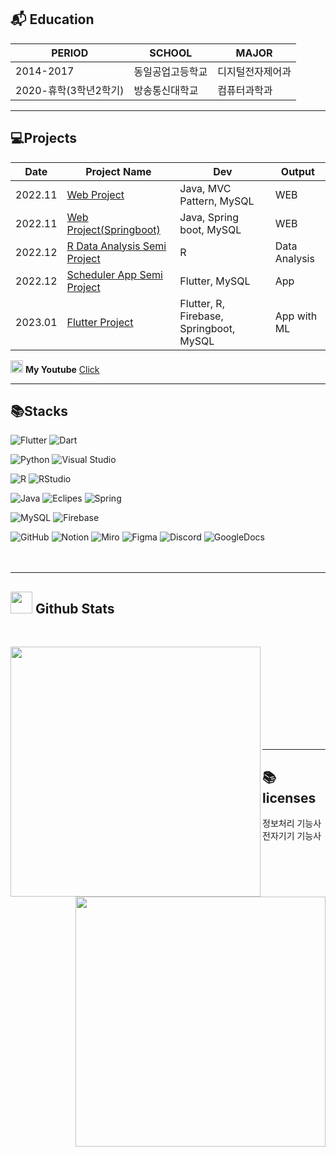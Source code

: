 
## 📬 Education

|PERIOD|SCHOOL|MAJOR|
|------|------|------|
|2014-2017|동일공업고등학교|디지털전자제어과|
|2020-휴학(3학년2학기)|방송통신대학교|컴퓨터과학과|

--- 
## 💻Projects

  |Date|Project Name|Dev|Output|
  |-----|-----|-----|-----|  
  |2022.11|[Web Project](https://github.com/wlsgud0452/Petmily_MVCpattern)|Java, MVC Pattern, MySQL|WEB|
  |2022.11|[Web Project(Springboot)](https://github.com/wlsgud0452/petmily_spring)|Java, Spring boot, MySQL|WEB|
  |2022.12|[R Data Analysis Semi Project](link)|R|Data Analysis|
  |2022.12|[Scheduler App Semi Project](link란)|Flutter, MySQL|App|
  |2023.01|[Flutter Project](https://github.com/wlsgud0452/cha_sa_jo)|Flutter, R, Firebase, Springboot, MySQL|App with ML|

<img src =https://cdn-icons-png.flaticon.com/512/1384/1384060.png width = 20,m height = 20 > **My Youtube** [Click](https://www.youtube.com/channel/UCM-Cz3iJEL9M-JZHg1_-HrA)

---
## 📚Stacks
<!-- Flutter -->
![Flutter](https://img.shields.io/badge/Flutter-02569B?style=flat&logo=Flutter&logoColor=white)
![Dart](https://img.shields.io/badge/Dart-0175C2?style=flat&logo=Dart&logoColor=white)

<!-- VS Code -->
![Python](https://img.shields.io/badge/Python-3776AB?style=flat&logo=Python&logoColor=white)
![Visual Studio](https://img.shields.io/badge/VSCode-007ACC?style=flat&logo=VisualStudioCode&logoColor=white)

<!-- R -->
![R](https://img.shields.io/badge/R-276DC3?style=flat&logo=R&logoColor=white)
![RStudio](https://img.shields.io/badge/RStudio-75AADB?style=flat&logo=RStudio&logoColor=white)

<!-- JAVA -->
![Java](https://img.shields.io/badge/JAVA-2C2255?style=flat&logo=JAVA&logoColor=white)
![Eclipes](https://img.shields.io/badge/EclipseIDE-2C2255?style=flat&logo=EclipseIDE&logoColor=white)
![Spring](https://img.shields.io/badge/SpringBoot-6DB33F?style=flat&logo=SpringBoot&logoColor=white)

<!-- MySQL -->
![MySQL](https://img.shields.io/badge/MySQL-4479A1?style=flat&logo=MySQL&logoColor=white)
![Firebase](https://img.shields.io/badge/Firebase-FFCA28?style=flat&logo=Firebase&logoColor=white)


<!-- GitHub -->
![GitHub](https://img.shields.io/badge/GitHub-181717?style=flat&logo=GitHub&logoColor=white)
![Notion](https://img.shields.io/badge/Notion-000000?style=flat&logo=Notion&logoColor=white)
![Miro](https://img.shields.io/badge/Miro-050038?style=flat&logo=Miro&logoColor=white)
![Figma](https://img.shields.io/badge/Figma-F24E1E?style=flat&logo=Figma&logoColor=white)
![Discord](https://img.shields.io/badge/Discord-5865F2?style=flat&logo=Discord&logoColor=white)
![GoogleDocs](https://img.shields.io/badge/GoogleDocs-6DB33F?style=flat&logo=GoogleDocs&logoColor=white)<br><br><br>



---
## <img src="https://media.giphy.com/media/iY8CRBdQXODJSCERIr/giphy.gif" width="35"><b> Github Stats </b>
<br>
<p><img align="left" src="https://github-readme-stats.vercel.app/api/top-langs?username=wlsgud0452&show_icons=true&locale=en&layout=compact&theme=chartreuse-dark" width="400"/></p>
<p>&nbsp;<img align="right" src="https://github-readme-stats.vercel.app/api?username=wlsgud0452&show_icons=true&locale=en&theme=chartreuse-dark" width="400" /></p>
</div>
<br><br><br><br><br><br><br>

---
## 📚licenses
   정보처리 기능사<br>
   전자기기 기능사
